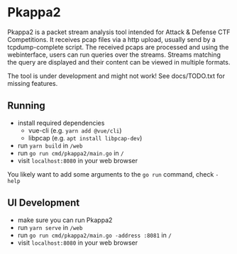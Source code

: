 # Pkappa2

Pkappa2 is a packet stream analysis tool intended for Attack & Defense CTF Competitions.
It receives pcap files via a http upload, usually send by a tcpdump-complete script.
The received pcaps are processed and using the webinterface, users can run queries over the streams.
Streams matching the query are displayed and their content can be viewed in multiple formats.

The tool is under development and might not work!
See docs/TODO.txt for missing features.

## Running

- install required dependencies
    - vue-cli (e.g. `yarn add @vue/cli`)
    - libpcap (e.g. `apt install libpcap-dev`)
- run `yarn build` in `/web`
- run `go run cmd/pkappa2/main.go` in `/`
- visit `localhost:8080` in your web browser

You likely want to add some arguments to the `go run` command, check `-help`

## UI Development

- make sure you can run Pkappa2
- run `yarn serve` in `/web`
- run `go run cmd/pkappa2/main.go -address :8081` in `/`
- visit `localhost:8080` in your web browser
